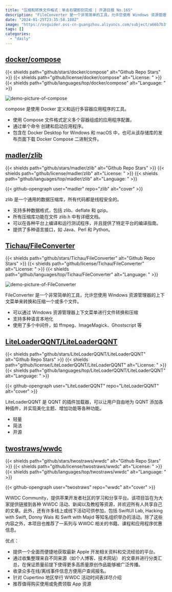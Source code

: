 ```yaml
---
title: "压缩和转换文件格式：单击右键即刻完成 | 开源日报 No.165"
description: "FileConverter 是一个非常简单的工具，允许您使用 Windows 资源管理器的上下文菜单来转换和压缩一个或多个文件。"
date: "2024-01-25T23:35:58.180Z"
image: "https://osguider.oss-cn-guangzhou.aliyuncs.com/subject/a66b7b3f647542b306d05863dee36f93.png"
tags: []
categories:
  - "daily"
---
```


## [docker/compose](https://github.com/docker/compose)

{{< shields path="github/stars/docker/compose" alt="Github Repo Stars" >}} {{< shields path="github/license/docker/compose" alt="License: " >}} {{< shields path="github/languages/top/docker/compose" alt="Language: " >}}

![demo-picture-of-compose](https://static.osguider.com/subject/github/docker/compose/acbb42a2add53ff86abbdce059c6293a.png)

compose 是使用 Docker 定义和运行多容器应用程序的工具。

- 使用 Compose 文件格式定义多个容器组成的应用程序配置。
- 通过单个命令  创建和启动应用程序。
- 包含在 Docker Desktop for Windows 和 macOS 中，也可从该存储库的发布页面下载 Docker Compose 二进制文件。
  
## [madler/zlib](https://github.com/madler/zlib)

{{< shields path="github/stars/madler/zlib" alt="Github Repo Stars" >}} {{< shields path="github/license/madler/zlib" alt="License: " >}} {{< shields path="github/languages/top/madler/zlib" alt="Language: " >}}

{{< github-opengraph user="madler" repo="zlib" alt="cover" >}}

zlib 是一个通用的数据压缩库，所有代码都是线程安全的。

- 支持多种数据格式，包括 zlib、deflate 和 gzip。
- 所有压缩库功能在文件 zlib.h 中有详细文档。
- 可以在各种平台上编译和运行测试程序，并且提供了特定平台的编译指南。
- 提供了多种语言接口，如 Java、Perl 和 Python。
  
## [Tichau/FileConverter](https://github.com/Tichau/FileConverter)

{{< shields path="github/stars/Tichau/FileConverter" alt="Github Repo Stars" >}} {{< shields path="github/license/Tichau/FileConverter" alt="License: " >}} {{< shields path="github/languages/top/Tichau/FileConverter" alt="Language: " >}}

![demo-picture-of-FileConverter](https://static.osguider.com/subject/github/Tichau/FileConverter/e5d26756a49555f262135793553fc24d.gif)

FileConverter 是一个非常简单的工具，允许您使用 Windows 资源管理器的上下文菜单来转换和压缩一个或多个文件。

- 可以通过 Windows 资源管理器上下文菜单进行文件转换和压缩
- 支持多种语言本地化
- 使用了多个中间件，如 ffmpeg、ImageMagick、Ghostscript 等
  
## [LiteLoaderQQNT/LiteLoaderQQNT](https://github.com/LiteLoaderQQNT/LiteLoaderQQNT)

{{< shields path="github/stars/LiteLoaderQQNT/LiteLoaderQQNT" alt="Github Repo Stars" >}} {{< shields path="github/license/LiteLoaderQQNT/LiteLoaderQQNT" alt="License: " >}} {{< shields path="github/languages/top/LiteLoaderQQNT/LiteLoaderQQNT" alt="Language: " >}}

{{< github-opengraph user="LiteLoaderQQNT" repo="LiteLoaderQQNT" alt="cover" >}}

LiteLoaderQQNT 是 QQNT 的插件加载器，可以让用户自由地为 QQNT 添加各种插件，并实现美化主题、增加功能等各种功能。

- 轻量
- 简洁
- 开源
  
## [twostraws/wwdc](https://github.com/twostraws/wwdc)

{{< shields path="github/stars/twostraws/wwdc" alt="Github Repo Stars" >}} {{< shields path="github/license/twostraws/wwdc" alt="License: " >}} {{< shields path="github/languages/top/twostraws/wwdc" alt="Language: " >}}

{{< github-opengraph user="twostraws" repo="wwdc" alt="cover" >}}

WWDC Community，提供苹果开发者社区的学习和分享平台。该项目旨在为大家提供链接到各种 WWDC 活动、新闻以及教程等资源，并欢迎所有人共享自己的文章。此外，还有许多线上或线下活动可供参加，包括 SwiftUI Lab, Hacking with Swift, Donny Wals 和 Swift with Majid 等知名组织举办的活动。除了这些内容之外，本项目也推荐了一系列与 WWDC 相关的书籍、课程和应用程序优惠信息。

优点：

- 提供一个全面而便捷地获取最新 Apple 开发相关资料和交流经验的平台。
- 通过收集整理来自不同来源（如个人博客、技术网站） 的文章并进行分类汇总，在保证质量前提下使得更多高质量原创作品能够被广泛传播。
- 收录众多在线/离线事件信息方便用户查阅报名。
- 针对 Cupertino 地区举行 WWDC 活动时间表详尽介绍
- 推荐值得购买使用或免费领取 App 资源
  
